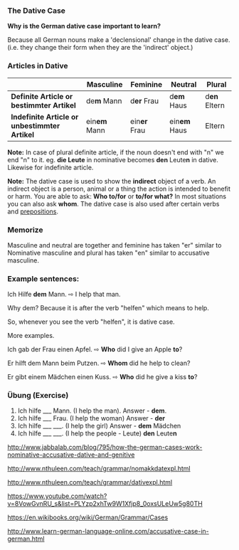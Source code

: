 ### The Dative Case

**Why is the German dative case important to learn?**

Because all German nouns make a 'declensional' change in the dative case. (i.e. they change their form when they are the 'indirect' object.) 

### Articles in Dative

|                                          | Masculine      | Feminine       | Neutral        | Plural         |
| ---------------------------------------- | -------------- | -------------- | -------------- | -------------- |
| **Definite Article or bestimmter Artikel** | de**m** Mann   | d**er** Frau   | d**em** Haus   | d**en** Eltern |
| **Indefinite Article or unbestimmter Artikel** | ein**em** Mann | ein**er** Frau | ein**em** Haus | Eltern         |

**Note:** In case of plural definite article, if the noun doesn't end with "n" we end "n" to it. eg. **die Leute** in nominative becomes **den** Leute**n** in dative. Likewise for indefinite article.

**Note:** The dative case is used to show the **indirect** object of a verb. An indirect object is a person, animal or a thing the action is intended to benefit or harm. You are able to ask: **Who to/for** or **to/for what?** In most situations you can also ask **whom**. The dative case is also used after certain verbs and [prepositions](http://www.jabbalab.com/blog/768/how-to-use-german-prepositions).

### Memorize

Masculine and neutral are together and feminine has taken "er" similar to Nominative masculine and plural has taken "en" similar to accusative masculine.

### Example sentences:

Ich Hilfe **dem** Mann. ⇨ I help that man.

Why dem? Because it is after the verb "helfen" which means to help.

So, whenever you see the verb "helfen", it is dative case.

More examples.

Ich gab der Frau einen Apfel. ⇨ **Who** did I give an Apple **to**?

Er hilft dem Mann beim Putzen. ⇨ **Whom** did he help to clean?

Er gibt einem Mädchen einen Kuss. ⇨ **Who** did he give a kiss **to**?

### Übung (Exercise)

1. Ich hilfe ___ Mann. (I help the man). Answer - **dem**.
2. Ich hilfe ___ Frau. (I help the woman) Answer - **der**
3. Ich hilfe ___ ___. (I help the girl) Answer - **dem** Mädchen
4. Ich hilfe ___ ___. (I help the people - Leute) **den** Leute**n**

http://www.jabbalab.com/blog/795/how-the-german-cases-work-nominative-accusative-dative-and-genitive

http://www.nthuleen.com/teach/grammar/nomakkdatexpl.html

http://www.nthuleen.com/teach/grammar/dativexpl.html

https://www.youtube.com/watch?v=8VowGvnRU_s&list=PLYzp2xhTw9W1Xfjp8_0oxsULeUw5g80TH

https://en.wikibooks.org/wiki/German/Grammar/Cases

http://www.learn-german-language-online.com/accusative-case-in-german.html